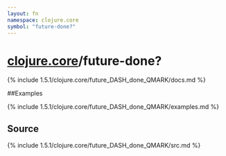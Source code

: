 ```yaml
---
layout: fn
namespace: clojure.core
symbol: "future-done?"
---
```


# [clojure.core](../)/future-done?

{% include 1.5.1/clojure.core/future_DASH_done_QMARK/docs.md %}

##Examples

{% include 1.5.1/clojure.core/future_DASH_done_QMARK/examples.md %}
## Source
{% include 1.5.1/clojure.core/future_DASH_done_QMARK/src.md %}

